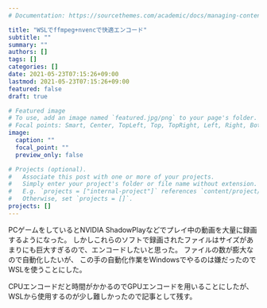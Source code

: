 ```yaml
---
# Documentation: https://sourcethemes.com/academic/docs/managing-content/

title: "WSLでffmpeg+nvencで快適エンコード"
subtitle: ""
summary: ""
authors: []
tags: []
categories: []
date: 2021-05-23T07:15:26+09:00
lastmod: 2021-05-23T07:15:26+09:00
featured: false
draft: true

# Featured image
# To use, add an image named `featured.jpg/png` to your page's folder.
# Focal points: Smart, Center, TopLeft, Top, TopRight, Left, Right, BottomLeft, Bottom, BottomRight.
image:
  caption: ""
  focal_point: ""
  preview_only: false

# Projects (optional).
#   Associate this post with one or more of your projects.
#   Simply enter your project's folder or file name without extension.
#   E.g. `projects = ["internal-project"]` references `content/project/deep-learning/index.md`.
#   Otherwise, set `projects = []`.
projects: []
---
```


PCゲームをしているとNVIDIA ShadowPlayなどでプレイ中の動画を大量に録画するようになった。
しかしこれらのソフトで録画されたファイルはサイズがあまりにも巨大すぎるので、エンコードしたいと思った。
ファイルの数が膨大なので自動化したいが、
この手の自動化作業をWindowsでやるのは嫌だったのでWSLを使うことにした。

CPUエンコードだと時間がかかるのでGPUエンコードを用いることにしたが、
WSLから使用するのが少し難しかったので記事として残す。

